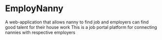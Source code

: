 # EmployNanny
A web-application that allows nanny to find job and employers can find good talent for their house work
This is a job portal platform for connecting nannies with respective employers
